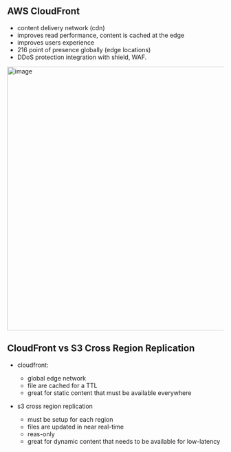 ## AWS CloudFront
- content delivery network (cdn)
- improves read performance, content is cached at the edge
- improves users experience
- 216 point of presence globally (edge locations)
- DDoS protection integration with shield, WAF.

<img width="614" alt="image" src="https://github.com/user-attachments/assets/32f7e3b0-083f-42f3-8bea-537c5331bfc9" />

## CloudFront vs S3 Cross Region Replication
- cloudfront:
  - global edge network
  - file are cached for a TTL
  - great for static content that must be available everywhere
 
- s3 cross region replication
  - must be setup for each region
  - files are updated in near real-time
  - reas-only
  - great for dynamic content that needs to be available for low-latency

